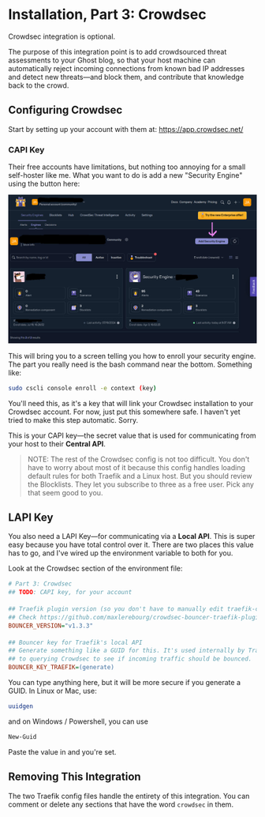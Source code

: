 # Installation, Part 3: Crowdsec
Crowdsec integration is optional.

The purpose of this integration point is to add crowdsourced threat assessments to your Ghost blog, so that your host machine can automatically reject incoming connections from known bad IP addresses and detect new threats&mdash;and block them, and contribute that knowledge back to the crowd.


## Configuring Crowdsec
Start by setting up your account with them at: https://app.crowdsec.net/

### CAPI Key
Their free accounts have limitations, but nothing too annoying for a small self-hoster like me. What you want to do is add a new "Security Engine" using the button here:

![Crowdsec Console](./images/crowdsec-1.jpg)

This will bring you to a screen telling you how to enroll your security engine. The part you really need is the bash command near the bottom. Something like:
```bash
sudo cscli console enroll -e context (key)
```
You'll need this, as it's a key that will link your Crowdsec installation to your Crowdsec account. For now, just put this somewhere safe. I haven't yet tried to make this step automatic. Sorry.

This is your CAPI key&mdash;the secret value that is used for communicating from your host to their **Central API**.

> NOTE: The rest of the Crowdsec config is not too difficult. You don't have to worry about most of it because this config handles loading default rules for both Traefik and a Linux host. But you should review the Blocklists. They let you subscribe to three as a free user. Pick any that seem good to you.


## LAPI Key
You also need a LAPI Key&mdash;for communicating via a **Local API**. This is super easy because you have total control over it. There are two places this value has to go, and I've wired up the environment variable to both for you.

Look at the Crowdsec section of the environment file:
```ini
# Part 3: Crowdsec
## TODO: CAPI key, for your account

## Traefik plugin version (so you don't have to manually edit traefik-config.yml)
## Check https://github.com/maxlerebourg/crowdsec-bouncer-traefik-plugin
BOUNCER_VERSION="v1.3.3"

## Bouncer key for Traefik's local API
## Generate something like a GUID for this. It's used internally by Traefik
## to querying Crowdsec to see if incoming traffic should be bounced.
BOUNCER_KEY_TRAEFIK=(generate)
```

You can type anything here, but it will be more secure if you generate a GUID. In Linux or Mac, use:
```bash
uuidgen
```
and on Windows / Powershell, you can use
```powershell
New-Guid
```
Paste the value in and you're set.


## Removing This Integration
The two Traefik config files handle the entirety of this integration. You can comment or delete any sections that have the word `crowdsec` in them.
